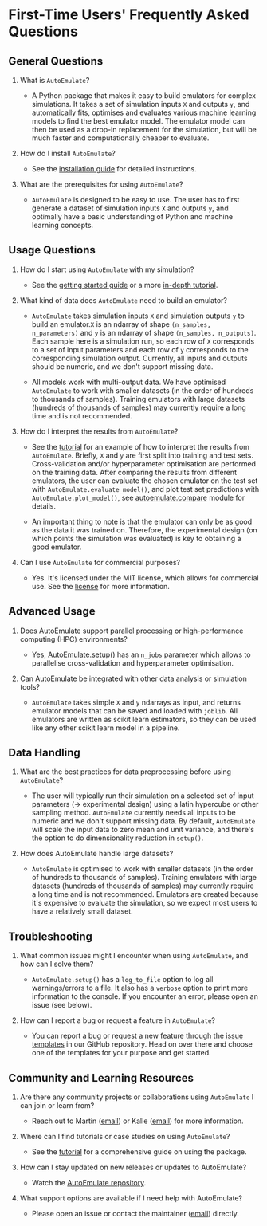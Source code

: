 # First-Time Users' Frequently Asked Questions

## General Questions

1. What is `AutoEmulate`?
   <!-- A brief description of what the package does, its main features, and its intended use case. -->
   - A Python package that makes it easy to build emulators for complex simulations. It takes a set of simulation inputs `X` and outputs `y`, and automatically fits, optimises and evaluates various machine learning models to find the best emulator model. The emulator model can then be used as a drop-in replacement for the simulation, but will be much faster and computationally cheaper to evaluate. 

2. How do I install `AutoEmulate`?
   <!-- Step-by-step instructions on installing the package, including any dependencies that might be required. -->
   - See the [installation guide](../../getting-started/installation.md) for detailed instructions.

3. What are the prerequisites for using `AutoEmulate`?
   <!-- Information on the knowledge or data required to effectively use AutoEmulate, such as familiarity with Python, machine learning concepts, or specific data formats. -->
   - `AutoEmulate` is designed to be easy to use. The user has to first generate a dataset of simulation inputs `X` and outputs `y`, and optimally have a basic understanding of Python and machine learning concepts.

## Usage Questions

1. How do I start using `AutoEmulate` with my simulation?
   <!-- A simple example to get a new user started, possibly pointing to more detailed tutorials or documentation. -->
   - See the [getting started guide](../../getting-started/quickstart.ipynb) or a more [in-depth tutorial](../../tutorials/01_start.ipynb).

2. What kind of data does `AutoEmulate` need to build an emulator?
   <!-- Clarification on the types of datasets suitable for analysis, including data formats and recommended data sizes. -->

   - `AutoEmulate` takes simulation inputs `X` and simulation outputs `y` to build an emulator.`X` is an ndarray of shape `(n_samples, n_parameters)` and `y` is an ndarray of shape `(n_samples, n_outputs)`. Each sample here is a simulation run, so each row of `X` corresponds to a set of input parameters and each row of `y` corresponds to the corresponding simulation output. Currently, all inputs and outputs should be numeric, and we don't support missing data.

   - All models work with multi-output data. We have optimised `AutoEmulate` to work with smaller datasets (in the order of hundreds to thousands of samples). Training emulators with large datasets (hundreds of thousands of samples) may currently require a long time and is not recommended.

3. How do I interpret the results from `AutoEmulate`?
   <!-- Guidance on understanding the output of the software, including any metrics or visualizations it produces. -->
   - See the [tutorial](../../tutorials/01_start.ipynb) for an example of how to interpret the results from `AutoEmulate`. Briefly, `X` and `y` are first split into training and test sets. Cross-validation and/or hyperparameter optimisation are performed on the training data. After comparing the results from different emulators, the user can evaluate the chosen emulator on the test set with `AutoEmulate.evaluate_model()`, and plot test set predictions with `AutoEmulate.plot_model()`, see [autoemulate.compare](../../reference/compare.rst) module for details.

   - An important thing to note is that the emulator can only be as good as the data it was trained on. Therefore, the experimental design (on which points the simulation was evaluated) is key to obtaining a good emulator.

4. Can I use `AutoEmulate` for commercial purposes?
   <!-- Information on licensing and any restrictions on use. -->
   - Yes. It's licensed under the MIT license, which allows for commercial use. See the [license](../../../LICENSE) for more information.

## Advanced Usage

1. Does AutoEmulate support parallel processing or high-performance computing (HPC) environments?
   <!-- Details on the software's capabilities to leverage multi-threading, distributed computing, or HPC resources to speed up computations. -->
   - Yes, [AutoEmulate.setup()](../../reference/compare.rst) has an `n_jobs` parameter which allows to parallelise cross-validation and hyperparameter optimisation.

2. Can AutoEmulate be integrated with other data analysis or simulation tools?
   <!-- Information on APIs, file formats, or protocols that facilitate the integration of AutoEmulate with other software ecosystems. -->
   - `AutoEmulate` takes simple `X` and `y` ndarrays as input, and returns emulator models that can be saved and loaded with `joblib`. All emulators are written as scikit learn estimators, so they can be used like any other scikit learn model in a pipeline.

## Data Handling

1. What are the best practices for data preprocessing before using `AutoEmulate`?
   <!-- Tips and recommendations on preparing data, including normalisation, dealing with missing values, or data segmentation. -->
   - The user will typically run their simulation on a selected set of input parameters (-> experimental design) using a latin hypercube or other sampling method. `AutoEmulate` currently needs all inputs to be numeric and we don't support missing data. By default, `AutoEmulate` will scale the input data to zero mean and unit variance, and there's the option to do dimensionality reduction in `setup()`.

2. How does AutoEmulate handle large datasets?
   <!-- Advice on managing large-scale data analyses, potential memory management features, or ways to streamline processing. -->
   - `AutoEmulate` is optimised to work with smaller datasets (in the order of hundreds to thousands of samples). Training emulators with large datasets (hundreds of thousands of samples) may currently require a long time and is not recommended. Emulators are created because it's expensive to evaluate the simulation, so we expect most users to have a relatively small dataset.

## Troubleshooting

1. What common issues might I encounter when using `AutoEmulate`, and how can I solve them?
   <!-- A list of frequently encountered problems with suggested solutions, possibly linked to a more extensive troubleshooting guide. -->
   - `AutoEmulate.setup()` has a `log_to_file` option to log all warnings/errors to a file. It also has a `verbose` option to print more information to the console. If you encounter an error, please open an issue (see below).

2. How can I report a bug or request a feature in `AutoEmulate`?
   <!-- Instructions on the proper channels for reporting issues or suggesting enhancements, including any templates or information to include. -->
   - You can report a bug or request a new feature through the [issue templates](https://github.com/alan-turing-institute/autoemulate/issues/new/choose) in our GitHub repository. Head on over there and choose one of the templates for your purpose and get started.

## Community and Learning Resources

1. Are there any community projects or collaborations using `AutoEmulate` I can join or learn from?
   <!-- Information on community-led projects, study groups, or collaborative research initiatives involving AutoEmulate. -->
   - Reach out to Martin ([email](mailto:mstoffel@turing.ac.uk)) or Kalle ([email](mailto:kwesterline@turing.ac.uk)) for more information.

2. Where can I find tutorials or case studies on using `AutoEmulate`?
   <!-- Directions to comprehensive learning materials, such as video tutorials (if we want to record that), written guides, or published research papers using AutoEmulate. -->
   - See the [tutorial](../../tutorials/01_start.ipynb) for a comprehensive guide on using the package.

3. How can I stay updated on new releases or updates to AutoEmulate?
   <!-- Guidance on subscribing to newsletters when/if we will have that, community calls if we start that, following the project on social media if we want to create those platforms, or joining community forums/Slack once we have that ready... -->
   - Watch the [AutoEmulate repository](https://github.com/alan-turing-institute/autoemulate).

4. What support options are available if I need help with AutoEmulate?
   <!-- Overview of support resources, including documentation, community forums/Slack when we have that ready... -->
   - Please open an issue or contact the maintainer ([email](mailto:mstoffel@turing.ac.uk)) directly.
